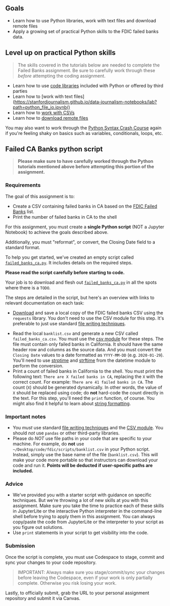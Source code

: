 ## Goals

- Learn how to use Python libraries, work with text files and download remote files
- Apply a growing set of practical Python skills to the FDIC failed banks data.

## Level up on practical Python skills

> The skills covered in the tutorials below are needed to complete the Failed Banks assignment. Be sure to carefully work through these *before* attempting the coding assignment.

* Learn how to use [code libraries](https://stanfordjournalism.github.io/data-journalism-notebooks/lab?path=python_libraries.ipynb) included with Python or offered by third parties
* Learn how to [work with text files](https://stanfordjournalism.github.io/data-journalism-notebooks/lab?path=python_file_io.ipynb()
* Learn how to [work with CSVs](https://stanfordjournalism.github.io/data-journalism-notebooks/lab?path=python_csv.ipynb)
* Learn how to [download remote files](/docs/python/remote_files.md)

You may also want to work through the [Python Syntax Crash Course][] again if you're feeling shaky on basics such as variables, conditionals, loops, etc.

## Failed CA Banks python script

> **Please make sure to have carefully worked through the Python tutorials mentioned above before attempting this portion of the assignment.**

### Requirements

The goal of this assignment is to:

* Create a CSV containing failed banks in CA based on the [FDIC Failed Banks][] list.
* Print the number of failed banks in CA to the shell

[FDIC Failed Banks]: https://www.fdic.gov/resources/resolutions/bank-failures/failed-bank-list/

For this assignment, you must create a **single Python script** (NOT a Jupyter Notebook) to achieve the goals described above.

Additionally, you must "reformat", or convert, the Closing Date field to a standard format.

To help you get started, we've created an empty script called [`failed_banks_ca.py`](/code/failed_banks_ca.py). It includes details on the required steps.

 **Please read the script carefully before starting to code.**

Your job is to download and flesh out [`failed_banks_ca.py`](/code/failed_banks_ca.py) in all the spots where there is a `TODO`.

The steps are detailed in the script, but here's an overview with links to relevant documentation on each task:

* [Download](/docs/python/remote_files.md) and save a local copy of the FDIC failed banks CSV using the `requests` library. You don't need to use the CSV module for this step. It's preferable to just use standard [file writing techniques][].

[file writing techniques]: https://stanfordjournalism.github.io/data-journalism-notebooks/lab?path=python_file_io.ipynb

* Read the local `banklist.csv` and generate a new CSV called `failed_banks_ca.csv`. You must use the [csv module](/docs/python/csv.md) for these steps. The file must contain only failed banks in California. It should have the same header row and columns as the source data. And you must convert the `Closing Date` values to a date formatted as `YYYY-MM-DD` (e.g. `2020-01-29`). You'll need to use [strptime](https://www.programiz.com/python-programming/datetime/strptime) and [strftime](https://www.programiz.com/python-programming/datetime/strftime) from the datetime module to perform the conversion.
* Print a count of failed banks in California to the shell. You must print the following text: `There are X failed banks in CA`, replacing the `X` with the correct count. For example: `There are 41 failed banks in CA`. The count (`X`) should be generated dynamically. In other words, the value of `X` should be replaced using code; do **not** hard-code the count directly in the text. For this step, you'll need the `print` function, of course. You might also find it helpful to learn about [string formatting][].

[string formatting]: https://realpython.com/python-string-formatting/#3-string-interpolation-f-strings-python-36

### Important notes

* You *must* use standard [file writing techniques][] and the [CSV module](/docs/python/csv.md). You should *not* use `pandas` or other third-party libraries.
* Please do *NOT* use file paths in your code that are specific to your machine. For example, do **not** use `~/Desktop/code/fdic/scripts/banklist.csv` in your Python script. Instead, simply use the base name of the file (`banklist.csv`). This will make your code more portable so that instructors can download your code and run it. **Points will be deducted if user-specific paths are included.**

### Advice

* We've provided you with a starter script with guidance on specific techniques. But we're throwing a lot of new skills at you with this assignment. Make sure you take the time to practice each of these skills in JupyterLite or the interactive Python interpreter  in the command-line shell before trying to apply them in this assignment. You can always copy/paste the code from JupyterLite or the interpreter to your script as you figure out solutions.
* Use `print` statements in your script to get visibility into the code.

### Submission

Once the script is complete, you must use Codespace to stage, commit and sync your changes to your code repository.

> IMPORTANT: Always make sure you stage/commit/sync your changes before
> leaving the Codespace, even if your work is only partially complete.
> Otherwise you risk losing your work.

Lastly, to officially submit, grab the URL to your personal assignment repository and submit it via Canvas.

[Python Syntax Crash Course]: https://stanfordjournalism.github.io/data-journalism-notebooks/lab?path=python_syntax_crash_course.ipynb
